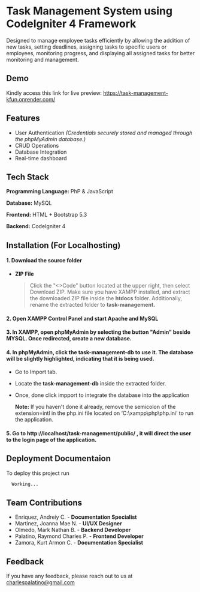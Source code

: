 
# Task Management System using CodeIgniter 4 Framework

Designed to manage employee tasks efficiently by allowing the addition of new tasks, setting deadlines, assigning tasks to specific users or employees, monitoring progress, and displaying all assigned tasks for better monitoring and management.

## Demo

Kindly access this link for live preview: https://task-management-kfun.onrender.com/ 


## Features

- User Authentication *(Credentials securely stored and managed through the phpMyAdmin database.)*
- CRUD Operations
- Database Integration
- Real-time dashboard


## Tech Stack

**Programming Language:** PhP & JavaScript

**Database:** MySQL

**Frontend:** HTML + Bootstrap 5.3

**Backend:** CodeIgniter 4


## Installation (For Localhosting)

#### 1. Download the source folder

- **ZIP File**

    > Click the "<>Code" button located at the upper right, then select Download ZIP. Make sure you have XAMPP installed, and extract the downloaded ZIP file inside the **htdocs** folder. Additionally, rename the extracted folder to **task-management.**


#### 2. Open XAMPP Control Panel and start Apache and MySQL


#### 3. In XAMPP, open phpMyAdmin by selecting the button "Admin" beside MYSQL. Once redirected, create a new database.


#### 4. In phpMyAdmin, click the task-management-db to use it. The database will be slightly highlighted, indicating that it is being used. 
- Go to Import tab.
- Locate the **task-management-db** inside the extracted folder.
- Once, done click impport to integrate the database into the application

    **Note:** If you haven't done it already, remove the semicolon of the extension=intl in the php.ini file located on ‘C:\xampp\php\php.ini’ to run the application.


#### 5. Go to http://localhost/task-management/public/ , it will direct the user to the login page of the application.



    
## Deployment Documentaion

To deploy this project run

```bash
  Working...
```


## Team Contributions

- Enriquez, Andreiy C. - **Documentation Specialist**
- Martinez, Joanna Mae N. - **UI/UX Designer**
- Olmedo, Mark Nathan B. - **Backend Developer**
- Palatino, Raymond Charles P. - **Frontend Developer**
- Zamora, Kurt Armon C. - **Documentation Specialist**


## Feedback

If you have any feedback, please reach out to us at charlespalatino@gmail.com

